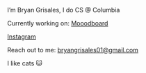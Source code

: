 I’m Bryan Grisales, I do CS @ Columbia

Currently working on: [Mooodboard](https://www.mooodboard.ai)

[Instagram](https://www.instagram.com/bigm0ss/)

Reach out to me: bryangrisales01@gmail.com

I like cats 🐱
